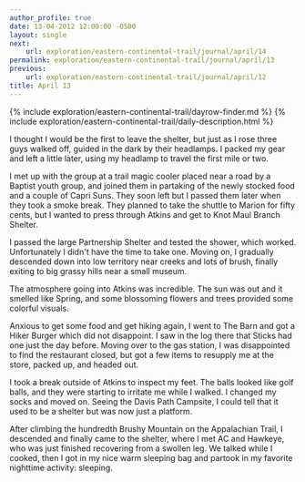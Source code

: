 ```yaml
---
author_profile: true
date: 13-04-2012 12:00:00 -0500
layout: single
next:
    url: exploration/eastern-continental-trail/journal/april/14
permalink: exploration/eastern-continental-trail/journal/april/13
previous:
    url: exploration/eastern-continental-trail/journal/april/12
title: April 13
---
```

{% include exploration/eastern-continental-trail/dayrow-finder.md %}
{% include exploration/eastern-continental-trail/daily-description.html %}

I thought I would be the first to leave the shelter, but just as I rose three guys walked off, guided in the dark by their headlamps. I packed my gear and left a little later, using my headlamp to travel the first mile or two.

I met up with the group at a trail magic cooler placed near a road by a Baptist youth group, and joined them in partaking of the newly stocked food and a couple of Capri Suns. They soon left but I passed them later when they took a smoke break. They planned to take the shuttle to Marion for fifty cents, but I wanted to press through Atkins and get to Knot Maul Branch Shelter.

I passed the large Partnership Shelter and tested the shower, which worked. Unfortunately I didn't have the time to take one. Moving on, I gradually descended down into low territory near creeks and lots of brush, finally exiting to big grassy hills near a small museum.

The atmosphere going into Atkins was incredible. The sun was out and it smelled like Spring, and some blossoming flowers and trees provided some colorful visuals.

Anxious to get some food and get hiking again, I went to The Barn and got a Hiker Burger which did not disappoint. I saw in the log there that Sticks had one just the day before. Moving over to the gas station, I was disappointed to find the restaurant closed, but got a few items to resupply me at the store, packed up, and headed out.

I took a break outside of Atkins to inspect my feet. The balls looked like golf balls, and they were starting to irritate me while I walked. I changed my socks and moved on. Seeing the Davis Path Campsite, I could tell that it used to be a shelter but was now just a platform.

After climbing the hundredth Brushy Mountain on the Appalachian Trail, I descended and finally came to the shelter, where I met AC and Hawkeye, who was just finished recovering from a swollen leg. We talked while I cooked, then I got in my nice warm sleeping bag and partook in my favorite nighttime activity: sleeping.